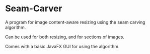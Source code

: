 # Seam-Carver
A program for image content-aware resizing using the seam carving algorithm. 

Can be used for both resizing, and for sections of images.

Comes with a basic JavaFX GUI for using the algorithm.
